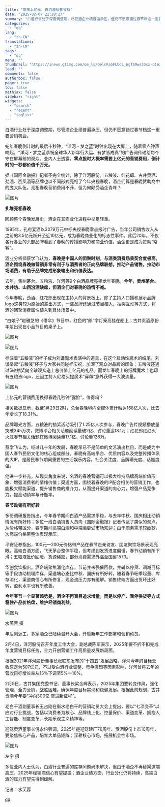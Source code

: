 ```yaml
---
title: "豪掷上亿元，白酒激战春节档"
date: "2025-02-07 21:28:27"
summary: "白酒行业处于深度调整期，尽管酒企业绩普遍承压，但仍不愿意错过春节档这一重要营销机会。蛇年春晚倒计时的..."
categories:
  - "qq"
lang:
  - "zh-CN"
translations:
  - "zh-CN"
tags:
  - "qq"
menu: ""
thumbnail: "https://inews.gtimg.com/om_ls/OelnRaGFLbdL_WgfS9ws3Qxx-o1nx9FCDOQPCsxWtKVfIAA_640360/0"
lead: ""
comments: false
authorbox: false
pager: true
toc: false
mathjax: false
sidebar: "right"
widgets:
  - "search"
  - "recent"
  - "taglist"
---
```


白酒行业处于深度调整期，尽管酒企业绩普遍承压，但仍不愿意错过春节档这一重要营销机会。

蛇年春晚倒计时的最后十秒钟，“洋河・梦之蓝”时钟出现在大屏上，随着零点钟声响起，“洋河・梦之蓝恭祝全球华人新年行大运、有梦皆成真”的广告词传递给每个守在屏幕前的观众。业内人士透露，**零点报时大概率需要上亿元的营销费用，倒计时的一秒都价值千万元。**

据《国际金融报》记者不完全统计，除了洋河股份，五粮液、红花郎、古井贡酒、劲酒、西凤酒等品牌也以不同形式亮相了今年央视春晚，酒企们算是春晚赞助商中的庞大队伍。亮相春晚营销费用不菲，但为何颇受酒企青睐？

![图片](https://inews.gtimg.com/om_bt/OriLsPuY9Yw1QsOX4Px_GHnE4mv9lKiNuoxG0Qao50OMMAA/641)

**扎堆亮相春晚**

回顾整个春晚发展史，酒企在其商业化进程中举足轻重。

1995年，孔府宴酒以3079万元中标央视春晚零点报时广告，当年公司销售收入从之前的3.5亿元跃升至近10亿元，成为春晚商业化的标志性事件。此后20年，不仅各行各业的头部品牌看到了春晚的传播影响力和商业价值，酒企更是成为赞助“常客”。

酒业分析师蔡学飞认为，**春晚是中国人的团聚时刻，与酒类消费场景契合度极高，酒企围绕春晚做营销非常有利于与消费者的正向品牌联想，推动产品销售，拉动市场消费，有助于品牌完成形象输出和价值表达。**

去年，贵州茅台、五粮液、洋河等9个白酒品牌亮相龙年春晚。**今年，贵州茅台、水井坊、山西汾酒缺席，但酒企们对春晚的热情不减。**

今年春晚，劲酒、红花郎出现在主持人的背景板上，除了主持人口播和展示品牌logo这类较为原始的露出方式，一些品牌还通过节目植入、抽奖互动等方式，将酒的团聚消费属性植入到具体场景中。

“白娘子”赵雅芝的《借伞》节目中，红色的“郎”字灯笼高挂在船上；古井贡酒原份年浆出现在小品节目的桌子上。

![图片](https://inews.gtimg.com/om_bt/OgmoJbMEd4n7W2BjaRB0PNGJLZ5t5cAwTWEZKuRNwZ5owAA/641)

![图片](https://inews.gtimg.com/om_bt/OY-WG2Y7KKsKfoBayBojK8Ogq-2nRWucF5m5oLJUn46JYAA/641)

标注着“五粮液”的杯子成为刘谦魔术表演中的道具，在这个互动性魔术的结尾，刘谦举起“五粮液”杯子与大家共同碰杯庆祝，加深了观众对品牌的印象；五粮液还通过5轮抽奖向全球观众送上总价值上亿元的礼品。而龙年春晚上的纸牌魔术上也印有五粮液logo，还因主持人尼格买提魔术“穿帮”意外获得一大波流量。

![图片](https://inews.gtimg.com/om_bt/OxF5x-d19W2qGgtYh1DPrE_wqPIesThuqaIBUpV6SX1YkAA/641)

上亿元的营销费用换得春晚几秒钟“露脸”，值得吗？

相关数据显示，截至1月29日2时，总台春晚境内全媒体累计触达168亿人次，比去年增长了18.31%。

品牌曝光方面，五粮液的抽奖活动吸引了1.25亿人次参与，春晚广告片视频播放量突破345万次，微博平台相关话题阅读量破2亿、讨论量达18.1万；红花郎红红火火过春节相关话题在微博阅读量17.1亿、讨论量128万。

蔡学飞认为，经过几十年的发展，春晚早已不是简单的文艺演出栏目，而是成为中国人春节民俗文化的核心组成部分。春晚有高端平台、优质内容以及完整传播体系的大IP，是居民春节期间重要的生活娱乐内容，社会关注度、品牌曝光度、话题度强。

他进一步补充，从现实角度来说，名酒的春晚营销可以极大维持品牌高端价值形象、增强消费者的情绪价值；渠道方面，围绕着春晚的IP配合相关的营销工作，也能极大赋能渠道，提升销售商的推介力，从而提升渠道的向心力，增强产品竞争力，提高动销率与开瓶率。

**春节动销有所好转**

多份调研报告指出，今年春节期间白酒产品需求平稳，与去年中秋、国庆相比动销情况有所好转；多位一线白酒销售人员向《国际金融报》记者传达了类似的观点。从价格带区分，春季期间高端白酒和中端酒更受市场欢迎；由于商务需求较疲软，次高端价格带整体表现承压。

平安证券指出，100元—200元价格带产品在春节走亲访友、朋友聚饮场景表现亮眼。高端白酒方面，飞天茅台整体平稳，但考虑到发货进度偏慢，春节动销有所下滑；五粮液批价回暖、货源稀缺，部分消费需求外溢至国窖1573。

华创食饮指出，酒企端聚焦消化库存，节前并未强催回款，并辅以停货、调减目标等手段协助梳理库存，渠道端心态比中秋、国庆有所好转。随着春节旺季起量、库存消化，渠道商信心有所修复，现金流压力亦有缓解。销售终端方面出货环比好转，盈利水平也有所改善。

**今年春节一个显著趋势是，酒企不再盲目追求增量，而是以停产、暂停供货等方式稳住产品价格盘，维护经销商利益。**

![图片](https://inews.gtimg.com/om_bt/OP0JI6u7yi3PYIlOi50tGcNJk_MA1HBmi-8iW2iMNvr40AA/641)

水芙蓉 摄

年后刚返工，多家酒企已陆续召开大会，开启新年工作部署和营销动员。

2月4日，洋河股份召开年度工作大会，副总裁陈军表示，2025年要不折不扣完成年度营销目标任务，全力开创营销工作高质量发展新局面。

根据2021年洋河股份董事长张联东发布的“十四五”发展战略，洋河今年的目标营收原定为507亿元，不过受白酒行业调整、竞争激烈等因素影响，洋河曾将去年的营收目标增长率从15%下调至5%—10%。

2月5日，古井集团党委书记、董事长梁金辉表示，2025年集团要转变作风，强化管理，全力营销，战胜困难，确保年度目标实现和稳健发展。根据此前规划，古井贡酒今年要“冲向300亿 奋进新征程”。

老白干酒副董事长王占刚在衡水老白干的营销动员大会上提出，要以“七项变革”以应对行业挑战，包括以消费者为核心、品牌线上化、控量保价、渠道变革、拥抱人工智能、制度变革、长期乐观主义精神等。

迎驾贡酒董事长倪永培强调，2025年是迎驾建厂70周年、贡酒股份上市10周年，要聚焦核心产品，培育大单品矩阵；深耕核心市场，拓展机会性市场。

![图片](https://inews.gtimg.com/om_bt/OQC7EJyIaLaqjwCdV9cSdOBOLe6_EEt2iCriI3WP8kv5gAA/641)

左宇 摄

多位业内人士认为，白酒行业普遍的库存问题尚未解决，但由于酒企不再给渠道端高压，2025年经销商信心有望提振；酒企业绩方面，行业分化仍将持续，高端白酒的压力有望先得到缓解。

  


记者：水芙蓉

[qq](https://new.qq.com/rain/a/20250207A08WUQ00)
